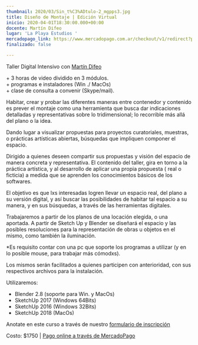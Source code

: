 ```yaml
---
thumbnail: 2020/03/Sin_t%C3%ADtulo-2_mgpps3.jpg
title: Diseño de Montaje | Edición Virtual
inicio: 2020-04-01T18:30:00.000+00:00
docente: Martín Difeo
lugar: 'La Playa Estudios '
mercadopago_link: https://www.mercadopago.com.ar/checkout/v1/redirect?pref_id=132297489-d6f0f828-c8ae-4bd6-afeb-64690e97ad3f
finalizado: false

---
```

Taller Digital Intensivo con [Martín Difeo](https://martindifeo.com/)  
  
\+ 3 horas de video dividido en 3 módulos.   
\+ programas e instaladores (Win ./ MacOs)  
\+ clase de consulta a convenir (Skype/mail).  
  
Habitar, crear y probar las diferentes maneras entre contenedor y contenido es prever el montaje como una herramienta que busca dar indicaciones detalladas y representativas sobre lo tridimensional; lo recorrible más allá del plano o la idea.

Dando lugar a visualizar propuestas para proyectos curatoriales, muestras, o prácticas artísticas abiertas, búsquedas que impliquen componer el espacio.

Dirigido a quienes deseen compartir sus propuestas y visión del espacio de manera concreta y representativa. El contenido del taller, gira en torno a la práctica artística, y al desarrollo de aplicar una propia propuesta ( real o ficticia) a medida que se aprenden los conocimientos básicos de los softwares.

El objetivo es que lxs interesadas logren llevar un espacio real, del plano a su versión digital, y así buscar las posibilidades de habitar tal espacio a su manera, y en sus búsquedas, a través de las herramientas digitales.

Trabajaremos a partir de los planos de una locación elegida, o una aportada. A partir de Sketch Up y Blender se diseñará el espacio y las posibles resoluciones para la representación de obras u objetos en el mismo, como también la iluminación.

\*Es requisito contar con una pc que soporte los programas a utilizar (y en lo posible mouse, para trabajar más cómodxs).

Los mismos serán facilitados a quienes participen con anterioridad, con sus respectivos archivos para la instalación.

Utilizaremos:

* Blender 2.8 (soporte para Win. y MacOs)
* SketchUp 2017 (Windows 64Bits)
* SketchUp 2016 (Windows 32Bits)
* SketchUp 2018 (MacOs)

Anotate en este curso a través de nuestro [formulario de inscripción](https://docs.google.com/forms/u/0/d/1PJh7jBDj7wo74KjZljga9unN9DJw74-rbG9pPsVg8_o/viewform?edit_requested=true "formulario de inscripción")

Costo: $1750 | [Pago online a través de MercadoPago]( http://mpago.la/423PGp )